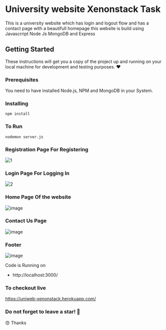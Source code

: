 # University website Xenonstack Task

This is a university website which has login and logout flow and has a contact page with a beautifull homepage this website is build using Javascrript Node Js MongoDB and Express

## Getting Started

These instructions will get you a copy of the project up and running on your local machine for development and testing purposes. :heart:

### Prerequisites

You need to have installed Node.js, NPM and MongoDB in your System.

### Installing
```
npm install
```

### To Run
```
nodemon server.js
```

### Registration Page For Registering 


![1](https://user-images.githubusercontent.com/55074104/196818288-704fcec3-7e7e-40cb-98af-376f43a49db0.png)

### Login Page For Logging In

![2](https://user-images.githubusercontent.com/55074104/196818936-c0bb405e-bf1e-4131-a174-eba36c5a5275.png)

### Home Page Of the website 
![image](https://user-images.githubusercontent.com/55074104/196819274-16192064-7e2b-4602-8bdd-4ba44f30168d.png)


### Contact Us Page

![image](https://user-images.githubusercontent.com/55074104/196819529-bb37713b-bbb3-43d3-88d2-c4d738b8828c.png)


### Footer

![image](https://user-images.githubusercontent.com/55074104/196819596-d002131f-3b12-4b15-974e-bf685f776529.png)



Code is Running on 
+ http://localhost:3000/

### To checkout live
<a href="https://uniweb-xenonstack.herokuapp.com/" target="_blank">https://uniweb-xenonstack.herokuapp.com/</a>

### Do not forget to leave a star! :hugs:

:heart_eyes: Thanks
